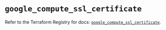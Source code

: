 # `google_compute_ssl_certificate`

Refer to the Terraform Registry for docs: [`google_compute_ssl_certificate`](https://registry.terraform.io/providers/hashicorp/google/6.8.0/docs/resources/compute_ssl_certificate).
